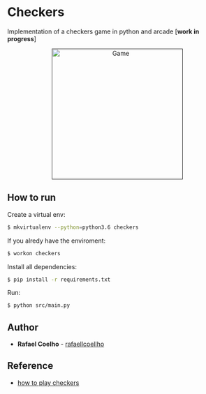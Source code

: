 # Checkers

Implementation of a checkers game in python and arcade [**work in progress**]

<p align="center">
	<a href="">
		<img alt="Game" src="demo.png" width="300px">
	</a>
</p>

## How to run

Create a virtual env:

```bash
$ mkvirtualenv --python=python3.6 checkers
```

If you alredy have the enviroment:

```bash
$ workon checkers
```

Install all dependencies: 

```bash
$ pip install -r requirements.txt
```

Run:

```bash
$ python src/main.py
```

## Author

* **Rafael Coelho** - [rafaellcoellho](https://github.com/rafaellcoellho)

## Reference 

+ [how to play checkers](https://www.youtube.com/watch?v=yFrAN-LFZRU)
